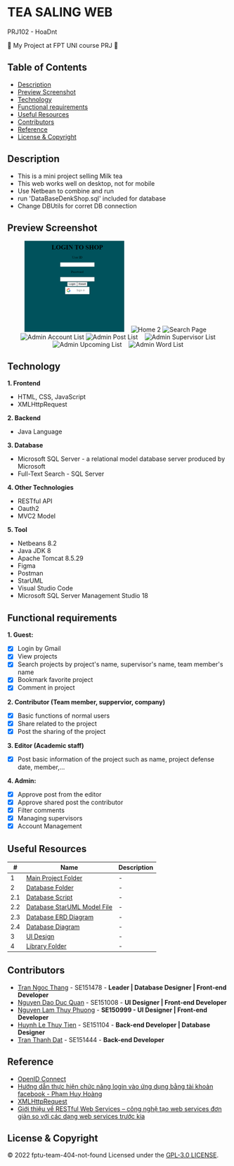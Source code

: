 # TEA SALING WEB
PRJ102 - HoaDnt

:wave: My Project at FPT UNI course PRJ :wave:

## Table of Contents
- [Description](#description)
- [Preview Screenshot](#preview-screenshot)
- [Technology](#technology)
- [Functional requirements](#functional-requirements)
- [Useful Resources](#useful-resources)
- [Contributors](#contributors)
- [Reference](#reference)
- [License & Copyright](#license--copyright)

## Description
- This is a mini project selling Milk tea
- This web works well on desktop, not for mobile
- Use Netbean to combine and run
- run 'DataBaseDenkShop.sql' included for database
- Change DBUtils for corret DB connection

## Preview Screenshot

<div align="center">
  <img src="./Picture/1.png" alt="Home 1" width="45%"></img> &nbsp;&nbsp; <img src="./imgs/home-2.png" alt="Home 2" width="45%"></img>
  <img src="./imgs/2.png" alt="Search Page" width="45%"></img> &nbsp;&nbsp; <img src="./imgs/admin-account-list.png" alt="Admin Account List" width="45%"></img>
  <img src="./imgs/admin-post-list.png" alt="Admin Post List" width="45%"></img> &nbsp;&nbsp; <img src="./imgs/admin-supervisor-list.png" alt="Admin Supervisor List" width="45%"></img>
  <img src="./imgs/admin-upcoming.png" alt="Admin Upcoming List" width="45%"></img> &nbsp;&nbsp; <img src="./imgs/admin-word-list.png" alt="Admin Word List" width="45%"></img>
</div>
  
## Technology
**1. Frontend**
  - HTML, CSS, JavaScript
  - XMLHttpRequest

**2. Backend**
  - Java Language

**3. Database**
  - Microsoft SQL Server - a relational model database server produced by Microsoft
  - Full-Text Search - SQL Server

**4. Other Technologies**
- RESTful API
- Oauth2
- MVC2 Model

**5. Tool**
  - Netbeans 8.2
  - Java JDK 8
  - Apache Tomcat 8.5.29
  - Figma
  - Postman
  - StarUML
  - Visual Studio Code
  - Microsoft SQL Server Management Studio 18

## Functional requirements
**1. Guest:**
- [x] Login by Gmail
- [x] View projects
- [x] Search projects by project's name, supervisor's name, team member's name
- [x] Bookmark favorite project
- [x] Comment in project

**2. Contributor (Team member, suppervior, company)**
- [x] Basic functions of normal users
- [x] Share related to the project
- [x] Post the sharing of the project

**3. Editor (Academic staff)**
- [x] Post basic information of the project such as name, project defense date, member,...

**4. Admin:**
- [x] Approve post from the editor
- [x] Approve shared post the contributor
- [x] Filter comments
- [x] Managing supervisors
- [x] Account Management

## Useful Resources

#| Name | Description
-| ---- | -----------
1| [Main Project Folder](https://github.com/fptu-team-404-not-found/publish-graduation-capstone/tree/main/PublishGraduationCapstone) | -
2| [Database Folder](https://github.com/fptu-team-404-not-found/publish-graduation-capstone/tree/main/database) | -
2.1| [Database Script](https://github.com/fptu-team-404-not-found/publish-graduation-capstone/blob/main/database/ScriptDatabase.sql) | -
2.2| [Database StarUML Model File](https://github.com/fptu-team-404-not-found/publish-graduation-capstone/blob/main/database/SWP391.mdj) | -
2.3| [Database ERD Diagram](https://raw.githubusercontent.com/fptu-team-404-not-found/publish-graduation-capstone/main/imgs/database-ERD.png) | - 
2.4| [Database Diagram](https://raw.githubusercontent.com/fptu-team-404-not-found/publish-graduation-capstone/main/imgs/database-diagram.png) | -
3| [UI Design](https://www.figma.com/file/8bXKMQcuvUHcne1PlG5mlE/Project-Siu-%C4%90%E1%BB%89n?node-id=151%3A368) | -
4| [Library Folder](https://github.com/fptu-team-404-not-found/publish-graduation-capstone/tree/main/lib) | -

## Contributors
- [Tran Ngoc Thang](https://github.com/thangtn2101) - SE151478 - **Leader | Database Designer | Front-end Developer**
- [Nguyen Dao Duc Quan](https://github.com/dq-qiji) - SE151008 - **UI Designer | Front-end Developer**
- [Nguyen Lam Thuy Phuong](https://github.com/nguyenlamthuyphuong25) - 	**SE150999 - UI Designer | Front-end Developer**
- [Huynh Le Thuy Tien](https://github.com/tienhuynh-tn) - SE151104 - **Back-end Developer | Database Designer**
- [Tran Thanh Dat](https://github.com/DatTranLK) - SE151444 - **Back-end Developer**

## Reference
- [OpenID Connect](https://developers.google.com/identity/protocols/oauth2/openid-connect)
- [Hướng dẫn thực hiện chức năng login vào ứng dụng bằng tài khoản facebook - Phạm Huy Hoàng](http://www.kieutrongkhanh.net/2016/08/huong-dan-thuc-hien-chuc-nang-login-vao.html)
- [XMLHttpRequest](https://developer.mozilla.org/en-US/docs/Web/API/XMLHttpRequest)
- [Giới thiệu về RESTful Web Services – công nghệ tạo web services đơn giản so với các dạng web services trước kia](http://www.kieutrongkhanh.net/2016/08/gioi-thieu-ve-restful-web-services-cong.html)

## License & Copyright
&copy; 2022 fptu-team-404-not-found Licensed under the [GPL-3.0 LICENSE](https://github.com/fptu-team-404-not-found/publish-graduation-capstone/blob/main/LICENSE).
